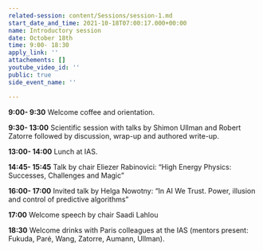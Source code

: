 ```yaml
---
related-session: content/Sessions/session-1.md
start_date_and_time: 2021-10-18T07:00:17.000+00:00
name: Introductory session
date: October 18th
time: 9:00- 18:30
apply_link: ''
attachements: []
youtube_video_id: ''
public: true
side_event_name: ''

---
```

**9:00- 9:30** Welcome coffee and orientation.

**9:30- 13:00** Scientific session with talks by Shimon Ullman and Robert Zatorre followed by discussion, wrap-up and authored write-up.

**13:00- 14:00** Lunch at IAS.

**14:45- 15:45** Talk by chair Eliezer Rabinovici: “High Energy Physics: Successes, Challenges and Magic”

**16:00- 17:00** Invited talk by Helga Nowotny: “In AI We Trust. Power, illusion and control of predictive algorithms”

**17:00** Welcome speech by chair Saadi Lahlou

**18:30** Welcome drinks with Paris colleagues at the IAS (mentors present: Fukuda, Paré, Wang, Zatorre, Aumann, Ullman).